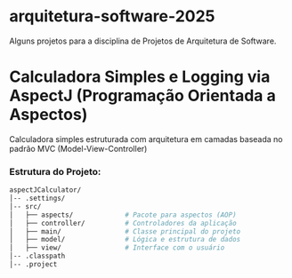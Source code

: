 # arquitetura-software-2025
Alguns projetos para a disciplina de Projetos de Arquitetura de Software.

# Calculadora Simples e Logging via AspectJ (Programação Orientada a Aspectos)
Calculadora simples estruturada com arquitetura em camadas baseada no padrão MVC (Model-View-Controller)

<h3 id="structure"> Estrutura do Projeto:</h3>

```bash
aspectJCalculator/
│-- .settings/
│-- src/
│   ├── aspects/             # Pacote para aspectos (AOP)
│   ├── controller/          # Controladores da aplicação
│   ├── main/                # Classe principal do projeto
│   ├── model/               # Lógica e estrutura de dados
│   ├── view/                # Interface com o usuário
│-- .classpath               
│-- .project                 
```
